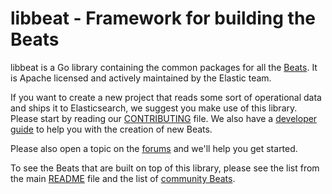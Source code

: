 # libbeat - Framework for building the Beats

libbeat is a Go library containing the common packages for all the
[Beats](https://www.elastic.co/products/beats).
It is Apache licensed and actively maintained by the Elastic team.

If you want to create a new project that reads some sort of operational data
and ships it to Elasticsearch, we suggest you make use of this library. Please
start by reading our [CONTRIBUTING](../CONTRIBUTING.md) file. We also have a
[developer
guide](https://www.elastic.co/guide/en/beats/libbeat/current/new-beat.html) to
help you with the creation of new Beats.

Please also open a topic on the [forums](https://discuss.elastic.co/c/beats/libbeat) and
we'll help you get started.

To see the Beats that are built on top of this library, please see the list
from the main [README](../README.md) file and the list of [community
Beats](https://www.elastic.co/guide/en/beats/libbeat/master/community-beats.html).

